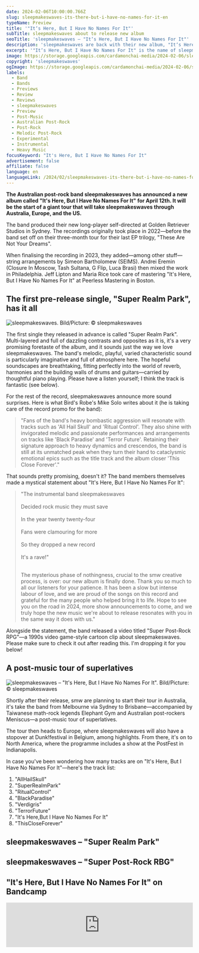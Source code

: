 ```yaml
---
date: 2024-02-06T10:00:00.766Z
slug: sleepmakeswaves-its-there-but-i-have-no-names-for-it-en
typeName: Preview
title: '"It‘s Here, But I Have No Names For It"'
subTitle: sleepmakeswaves about to release new album
seoTitle: 'sleepmakeswaves – "It‘s Here, But I Have No Names For It"'
description: 'sleepmakeswaves are back with their new album, "It‘s Here, But I Have No Names For It". Check it out here and find out some details about their tour with Meniscus!'
excerpt: '"It‘s Here, But I Have No Names For It" is the name of sleepmakeswaves‘ outstanding upcoming album. Don‘t miss out on it and find out everything about their planned word tour with other post-music giants!'
image: https://storage.googleapis.com/cardamonchai-media/2024-02-06/sleepmakeswaves-its-here-but-i-have-no-names-for-it-soundsvegan-com-jpg-imagine-080818_455253_1024_768/640.webp
copyright: 'sleepmakeswaves'
ogImage: https://storage.googleapis.com/cardamonchai-media/2024-02-06/sleepmakeswaves-its-here-but-i-have-no-names-for-it-soundsvegan-com-og-jpg-imagine-080818_455151_1200_628/640.webp
labels:
  - Band
  - Bands
  - Previews
  - Review
  - Reviews
  - sleepmakeswaves
  - Preview
  - Post-Music
  - Australian Post-Rock
  - Post-Rock
  - Melodic Post-Rock
  - Experimental
  - Instrumental
  - Heavy Music
focusKeyword: "It's Here, But I Have No Names For It"
advertisement: false
affiliate: false
language: en
languageLink: /2024/02/sleepmakeswaves-its-there-but-i-have-no-names-for-it/
---
```


**The Australian post-rock band sleepmakeswaves has announced a new album called "It's Here, But I Have No Names For It" for April 12th. It will be the start of a giant tour that will take sleepmakeswaves through Australia, Europe, and the US.**

The band produced their new long-player self-directed at Golden Retriever Studios in Sydney. The recordings originally took place in 2022—before the band set off on their three-month tour for their last EP trilogy, "These Are Not Your Dreams".

When finalising the recording in 2023, they added—among other stuff—string arrangements by Simeon Bartholomew (SEIMS). Andrei Eremin (Closure In Moscow, Tash Sultana, G Flip, Luca Brasi) then mixed the work in Philadelphia. Jeff Lipton and Maria Rice took care of mastering "It's Here, But I Have No Names For It" at Peerless Mastering in Boston.

## The first pre-release single, "Super Realm Park", has it all

![sleepmakeswaves. Bild/Picture: © sleepmakeswaves](https://storage.googleapis.com/cardamonchai-media/2024-02-06/sleepmakeswaves-its-here-but-i-have-no-names-for-it-soundsvegan-com-1-jpg-imagine-080818_131721_768_1024/640.webp 'sleepmakeswaves. Bild/Picture: © sleepmakeswaves')

The first single they released in advance is called "Super Realm Park". Multi-layered and full of dazzling contrasts and opposites as it is, it's a very promising foretaste of the album, and it sounds just the way we love sleepmakeswaves. The band's melodic, playful, varied characteristic sound is particularly imaginative and full of atmosphere here. The hopeful soundscapes are breathtaking, fitting perfectly into the world of reverb, harmonies and the building walls of drums and guitars—carried by thoughtful piano playing. Please have a listen yourself; I think the track is fantastic (see below).

For the rest of the record, sleepmakeswaves announce more sound surprises. Here is what Bird's Robe's Mike Solo writes about it (he is taking care of the record promo for the band):

> "Fans of the band's heavy bombastic aggression will resonate with tracks such as 'All Hail Skull' and 'Ritual Control'. They also shine with invigorated melodic and passionate performances and arrangements on tracks like 'Black Paradise' and 'Terror Future'. Retaining their signature approach to heavy dynamics and crescendos, the band is still at its unmatched peak when they turn their hand to cataclysmic emotional epics such as the title track and the album closer 'This Close Forever'."

That sounds pretty promising, doesn't it? The band members themselves made a mystical statement about "It's Here, But I Have No Names For It":

> "The instrumental band sleepmakeswaves<br></br> Decided rock music they must save<br></br> In the year twenty twenty-four<br></br> Fans were clamouring for more<br></br> So they dropped a new record<br></br> It's a rave!"<br></br>
>
> The mysterious phase of nothingness, crucial to the smw creative process, is over: our new album is finally done. Thank you so much to all our listeners for your patience. It has been a slow but intense labour of love, and we are proud of the songs on this record and grateful for the many people who helped bring it to life. Hope to see you on the road in 2024, more show announcements to come, and we truly hope the new music we're about to release resonates with you in the same way it does with us."

Alongside the statement, the band released a video titled "Super Post-Rock RPG"—a 1990s video game-style cartoon clip about sleepmakeswaves. Please make sure to check it out after reading this. I'm dropping it for you below!

## A post-music tour of superlatives

![sleepmakeswaves – "It's Here, But I Have No Names For It". Bild/Picture: © sleepmakeswaves](https://storage.googleapis.com/cardamonchai-media/2024-02-06/sleepmakeswaves-its-here-but-i-have-no-names-for-it-soundsvegan-com-preview-jpg-imagine-685838_6c8076_1195_1200/640.webp 'sleepmakeswaves. Bild/Picture: © sleepmakeswaves')

Shortly after their release, smw are planning to start their tour in Australia, it's take the band from Melbourne via Sydney to Brisbane—accompanied by Taiwanese math-rock legends Elephant Gym and Australian post-rockers Meniscus—a post-music tour of superlatives.

The tour then heads to Europe, where sleepmakeswaves will also have a stopover at Dunk!festival in Belgium, among highlights. From there, it's on to North America, where the programme includes a show at the PostFest in Indianapolis.

In case you've been wondering how many tracks are on "It's Here, But I Have No Names For It"—here's the track list:

1. "AllHailSkull"
2. "SuperRealmPark"
3. "RitualControl"
4. "BlackParadise"
5. "Verdigris"
6. "TerrorFuture"
7. "It's Here,But I Have No Names For It"
8. "ThisCloseForever"

## sleepmakeswaves – "Super Realm Park"

<YouTube id="tXO4arUvZ5Y" />

## sleepmakeswaves – "Super Post-Rock RBG"

<YouTube id="7m1fugpDVU4" />

## "It's Here, But I Have No Names For It" on Bandcamp

<iframe
  style="border: 0; width: 100%; height: 120px;"
  src="https://bandcamp.com/EmbeddedPlayer/album=138420873/size=large/bgcol=ffffff/linkcol=5c9b72/tracklist=false/artwork=small/transparent=true/"
  seamless
>
  <a href="https://sleepmakeswaves.bandcamp.com/album/its-here-but-i-have-no-names-for-it">
    It&#39;s Here, But I Have No Names For It by sleepmakeswaves
  </a>
</iframe>
